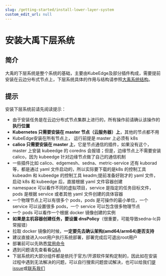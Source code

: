 ```yaml
---
slug: /getting-started/install-lower-layer-system
custom_edit_url: null
---
```


# 安装大禹下层系统

## 简介

大禹的下层系统是整个系统的基础，主要由KubeEdge及部分插件构成，需要提前安装在云边分布式节点上，下层系统具体的作用与结构请参照[大禹系统结构](/docs/architecture)。

## 提示

安装下层系统前请先阅读提示：

- 由于安装任务是在云边分布式节点集群上进行的，所有操作前请确认该操作的**执行位置**
- **Kubernetes 只需要安装在 master 节点（云服务器）上**，其他的节点都不用
- KubeEdge安装在所有节点上， 运行前提是 master 上必须有 k8s
- **calico 只需要安装在 master 上**，它是节点通信的插件，如果没有这个，master 上安装 kubeedge 的 coredns 会报错；但是，边缘节点上不需要安装calico，因为 kubeedge 针对边缘节点做了自己的通信机制  
- 一些插件比如 calico、edgemesh、sedna、metric-service 还有 kuborad 等，都是通过 yaml 文件启动的，所以实际要下载的是k8s 的控制工具 kubeadm 和 kubeedge 的控制工具 keadm;提前准备好刚才的 yaml 文件，启动 k8s 和 kubeedge 后，直接根据 yaml 文件容器创建  
- namespace 可以看作不同的虚拟项目，service 是指定的任务目标文件，pods 是根据 service 或者其他 yaml 文件创建的具体容器  
- 一个物理节点上可以有很多个 pods，pods 是可操作的最小单位，一个 service 可以设置很多 pods，一个 service 可以包含很多物理节点  
- 一个 pods 可以看作一个根据 docker 镜像创建的实例  
- **如果是主机容器创建任务，要设置 dnsPolicy**（很重要，可能导致sedna-lc异常报错）
- 拉取 docker 镜像的时候，**一定要先去确认架构(amd64/arm64)是否支持**
- 建议直接进入root用户执行系统部署，部署完成后可退出root用户
- 部署前可以先熟悉[常用命令](/docs/getting-started/install-lower-layer-system/common-commands)
- 遇到问题请先查看看[Q&A](/docs/getting-started/install-lower-layer-system/faqs)
- 下层系统的大部分组件都是依托于官方/开源软件架构定制的，因此如在安装过程中遇到无法解决的问题，可以自行搜索问题尝试解决，也可以给我们[提issue](https://github.com/dayu-autostreamer/dayu/issues)或[联系我们](/docs/community/contact-us)

